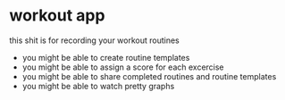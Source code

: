 # workout app

this shit is for recording your workout routines

* you might be able to create routine templates
* you might be able to assign a score for each excercise
* you might be able to share completed routines and routine templates
* you might be able to watch pretty graphs
